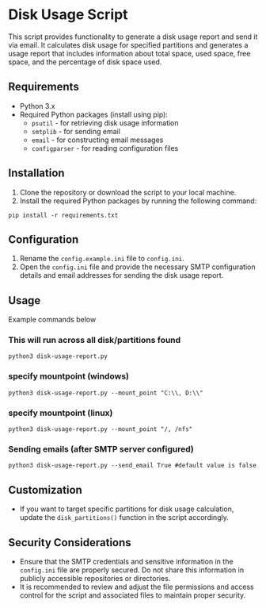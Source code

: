 # Disk Usage Script

This script provides functionality to generate a disk usage report and send it via email. It calculates disk usage for specified partitions and generates a usage report that includes information about total space, used space, free space, and the percentage of disk space used.

## Requirements

- Python 3.x
- Required Python packages (install using pip):
    - `psutil` - for retrieving disk usage information
    - `smtplib` - for sending email
    - `email` - for constructing email messages
    - `configparser` - for reading configuration files

## Installation

1. Clone the repository or download the script to your local machine.
2. Install the required Python packages by running the following command:
```
pip install -r requirements.txt
```


## Configuration

1. Rename the `config.example.ini` file to `config.ini`.
2. Open the `config.ini` file and provide the necessary SMTP configuration details and email addresses for sending the disk usage report.

## Usage

Example commands below


### This will run across all disk/partitions found
```
python3 disk-usage-report.py 
```

### specify mountpoint (windows)
```
python3 disk-usage-report.py --mount_point "C:\\, D:\\" 
```

### specify mountpoint (linux)
```
python3 disk-usage-report.py --mount_point "/, /nfs" 
```

### Sending emails (after SMTP server configured)
```
python3 disk-usage-report.py --send_email True #default value is false
```


## Customization

- If you want to target specific partitions for disk usage calculation, update the `disk_partitions()` function in the script accordingly.

## Security Considerations

- Ensure that the SMTP credentials and sensitive information in the `config.ini` file are properly secured. Do not share this information in publicly accessible repositories or directories.
- It is recommended to review and adjust the file permissions and access control for the script and associated files to maintain proper security.


